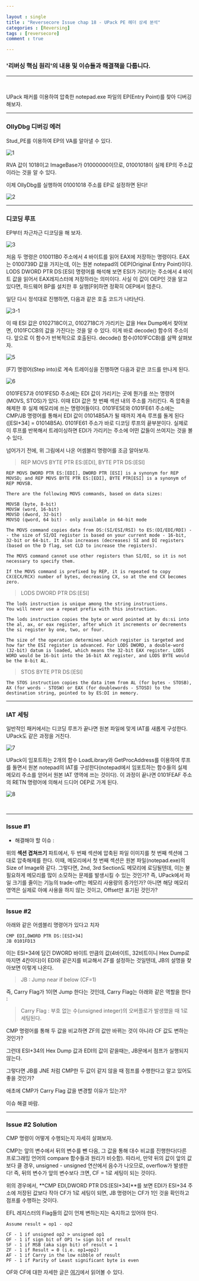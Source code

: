 ```yaml
---

layout : single
title : "Reversecore Issue chap 18 - UPack PE 헤더 상세 분석"
categories : [Reversing]
tags : [reversecore]
comment : true

---
```


### '리버싱 핵심 원리'의 내용 및 이슈들과 해결책을 다룹니다.

---

<br/>


UPack 패커를 이용하여 압축한 notepad.exe 파일의 EP(Entry Point)를 찾아 디버깅 해보자.


---

### OllyDbg 디버깅 에러

Stud_PE를 이용하여 EP의 VA를 알아낼 수 있다.

![1](https://user-images.githubusercontent.com/26838115/45330036-4f052e80-b59e-11e8-8c8a-216c151263f1.png)

RVA 값이 1018이고 ImageBase가 01000000이므로, 01001018이 실제 EP의 주소값이라는 것을 알 수 있다.

이제 OllyDbg를 실행하여 01001018 주소를 EP로 설정하면 된다!

![2](https://user-images.githubusercontent.com/26838115/45330114-cd61d080-b59e-11e8-8e54-8af805f98907.png)

---

### 디코딩 루프

EP부터 차근차근 디코딩을 해 보자.

![3](https://user-images.githubusercontent.com/26838115/45330166-1023a880-b59f-11e8-87fd-baf9df4dba04.png)

처음 두 명령은 010011B0 주소에서 4 바이트를 읽어 EAX에 저장하는 명령이다. EAX는 0100739D 값을 가지는데, 이는 원본 notepad의 OEP(Original Entry Point)이다. LODS DWORD PTR DS:[ESI] 명령어를 해석해 보면 ESI가 가리키는 주소에서 4 바이트 값을 읽어서 EAX레지스터에 저장하라는 의미이다. 사실 이 값이 OEP인 것을 알고 있다면, 하드웨어 BP를 설치한 후 실행[F9]하면 정확히 OEP에서 멈춘다.

일단 다시 정석대로 진행하면, 다음과 같은 호출 코드가 나타난다.

![3-1](https://user-images.githubusercontent.com/26838115/45350961-f9f20880-b5ef-11e8-9189-69d7dae41eb3.png)

이 때 ESI 값은 0102718C이고, 0102718C가 가리키는 값을 Hex Dump에서 찾아보면, 0101FCCB의 값을 가진다는 것을 알 수 있다. 이게 바로 decode() 함수의 주소이다. 앞으로 이 함수가 반복적으로 호출된다. decode() 함수(0101FCCB)를 살짝 살펴보자.


![5](https://user-images.githubusercontent.com/26838115/45351126-5b19dc00-b5f0-11e8-8af7-8b38d91c0e2d.png)

[F7] 명령어(Step into)로 계속 트레이싱을 진행하면 다음과 같은 코드를 만나게 된다.  

![6](https://user-images.githubusercontent.com/26838115/45353288-6a4f5880-b5f5-11e8-99f2-e62f70565175.png)

0101FE57과 0101FE5D 주소에는 EDI 값이 가리키는 곳에 뭔가를 쓰는 명령어(MOVS, STOS)가 있다. 이때 EDI 값은 첫 번째 섹션 내의 주소를 가리킨다. 즉 압축을 해제한 후 실제 메모리에 쓰는 명령어들이다. 0101FE5E와 0101FE61 주소에는 CMP/JB 명령어를 통해서 EDI 값이 01014B5A가 될 때까지 계속 루프를 돌게 된다([ESI+34] = 01014B5A). 0101FE61 주소가 바로 디코딩 루프의 끝부분이다. 실제로 이 루프를 반복해서 트레이싱하면 EDI가 가리키는 주소에 어떤 값들이 쓰여지는 것을 볼 수 있다.

넘어가기 전에, 위 그림에서 나온 어셈블리 명령어를 조금 알아보자. <br/>

> REP MOVS BYTE PTR ES:[EDI], BYTE PTR DS:[ESI]

~~~
REP MOVS DWORD PTR ES:[EDI], DWORD PTR [ESI] is a synonym for REP MOVSD; and REP MOVS BYTE PTR ES:[EDI], BYTE PTR[ESI] is a synonym of REP MOVSB.

There are the following MOVS commands, based on data sizes:

MOVSB (byte, 8-bit)
MOVSW (word, 16-bit)
MOVSD (dword, 32-bit)
MOVSQ (qword, 64 bit) - only available in 64-bit mode

The MOVS command copies data from DS:(SI/ESI/RSI) to ES:(DI/EDI/RDI) -- the size of SI/DI register is based on your current mode - 16-bit, 32-bit or 64-bit. It also increases (decreases) SI and DI registers (based on the D flag, set CLD to increase the registers).

The MOVS command cannot use other registers than SI/DI, so it is not necessary to specify them.

If the MOVS command is prefixed by REP, it is repeated to copy CX(ECX/RCX) number of bytes, decreasing CX, so at the end CX becomes zero.
~~~

> LODS DWORD PTR DS:[ESI]

~~~
The lods instruction is unique among the string instructions.
You will never use a repeat prefix with this instruction.

The lods instruction copies the byte or word pointed at by ds:si into the al, ax, or eax register, after which it increments or decrements the si register by one, two, or four. 

The size of the operation determines which register is targeted and how far the ESI register is advanced. For LODS DWORD, a double-word (32-bit) datum is loaded, which means the 32-bit EAX register. LODS WORD would be 16-bit into the 16-bit AX register, and LODS BYTE would be the 8-bit AL.
~~~

> STOS BYTE PTR DS:[ESI]

~~~
The STOS instruction copies the data item from AL (for bytes - STOSB), AX (for words - STOSW) or EAX (for doublewords - STOSD) to the destination string, pointed to by ES:DI in memory.
~~~

---

### IAT 세팅

일반적인 패커에서는 디코딩 루프가 끝나면 원본 파일에 맞게 IAT를 새롭게 구성한다. UPack도 같은 과정을 거친다.

![7](https://user-images.githubusercontent.com/26838115/45355533-966dd800-b5fb-11e8-85ca-53c44c785b00.png)


UPack이 임포트하는 2개의 함수 LoadLibrary와 GetProcAddress를 이용하여 루프를 돌면서 원본 notepad의 IAT를 구성한다(notepad에서 임포트하는 함수들의 실제 메모리 주소를 얻어서 원본 IAT 영역에 쓰는 것이다). 이 과정이 끝나면 0101FEAF 주소의 RETN 명령어에 의해서 드디어 OEP로 가게 된다.

![8](https://user-images.githubusercontent.com/26838115/45355834-74288a00-b5fc-11e8-9108-8b5a34030eeb.png)



<br/>

---



### Issue #1

- 해결해야 할 이슈 : 

위의 **섹션 겹쳐쓰기** 파트에서, 두 번째 섹션에 압축된 파일 이미지를 첫 번째 섹션에 그대로 압축해제를 한다. 이때, 메모리에서 첫 번째 섹션은 원본 파일(notepad.exe)의 Size of Image와 같다. 그렇다면, 2nd, 3rd Section도 메모리에 로딩될텐데, 이는 불필요하게 메모리를 많이 소모하는 문제를 발생시킬 수 있는 것인가? 즉, UPack에서 파일 크기를 줄이는 기능의 trade-off는 메모리 사용량의 증가인가? 아니면 해당 메모리 영역은 실제로 아예 사용을 하지 않는 것이고, Offset만 표기된 것인가?

---


### Issue #2

아래와 같은 어셈블리 명령어가 있다고 치자

~~~
CMP EDI,DWORD PTR DS:[ESI+34]
JB 0101FD13
~~~

이는 ESI+34에 담긴 DWORD 바이트 만큼의 값(4바이트, 32비트이니 Hex Dump로 따지면 4칸이다)이 EDI와 같은지를 비교해서 ZF를 설정하는 것일텐데, JB의 설명을 찾아보면 이렇게 나온다.

> JB : Jump near if below (CF=1)

즉, Carry Flag가 1이면 Jump 한다는 것인데, Carry Flag는 아래와 같은 역할을 한다 :

> Carry Flag : 부호 없는 수(unsigned integer)의 오버플로가 발생했을 때 1로 세팅된다.

CMP 명령어를 통해 두 값을 비교하면 ZF의 값만 바뀌는 것이 아니라 CF 값도 변하는 것인가?

그런데 ESI+34의 Hex Dump 값과 EDI의 값이 같을때는, JB문에서 점프가 실행되지 않는다.

그렇다면 JB를 JNE 처럼 CMP한 두 값이 같지 않을 때 점프를 수행한다고 알고 있어도 좋을 것인가?

애초에 CMP가 Carry Flag 값을 변경할 이유가 있는가?

이슈 해결 바람.

---

### Issue #2 Solution

CMP 명령이 어떻게 수행되는지 자세히 살펴보자.

CMP는 앞의 변수에서 뒤의 변수를 뺀 다음, 그 값을 통해 대수 비교를 진행한다(다른 프로그래밍 언어의 compare 함수들과 원리가 비슷함). 따라서, 만약 뒤의 값이 앞의 값보다 클 경우, unsigned - unsigned 연산에서 음수가 나오므로, overflow가 발생한다! 즉, 뒤의 변수가 앞의 변수보다 크면, CF = 1로 세팅이 되는 것이다.

위의 경우에서, **CMP EDI,DWORD PTR DS:[ESI+34]**를 보면 EDI가 ESI+34 주소에 저장된 값보다 작아 CF가 1로 세팅이 되면, JB 명령어는 CF가 1인 것을 확인하고 점프를 수행하는 것이다.

EFL 레지스터의 Flag들의 값이 언제 변하는지는 숙지하고 있어야 한다.

~~~
Assume result = op1 - op2

CF - 1 if unsigned op2 > unsigned op1
OF - 1 if sign bit of OP1 != sign bit of result
SF - 1 if MSB (aka sign bit) of result = 1
ZF - 1 if Result = 0 (i.e. op1=op2)
AF - 1 if Carry in the low nibble of result
PF - 1 if Parity of Least significant byte is even
~~~

OF와 CF에 대한 자세한 글은 [여기](http://teaching.idallen.com/dat2343/10f/notes/040_overflow.txt)에서 읽어볼 수 있다. 